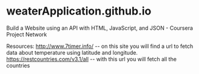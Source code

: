 # weaterApplication.github.io
Build a Website using an API with HTML, JavaScript, and JSON  - Coursera Project Network

Resources: 
http://www.7timer.info/ -- on this site you will find a url to fetch data about temperature using latitude and longitude.
https://restcountries.com/v3.1/all -- with this url you will fetch all the countries



